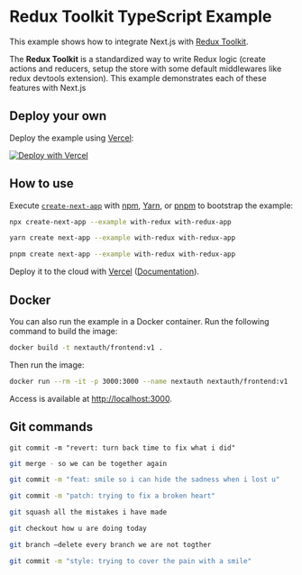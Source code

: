 # Redux Toolkit TypeScript Example

This example shows how to integrate Next.js with [Redux Toolkit](https://redux-toolkit.js.org).

The **Redux Toolkit** is a standardized way to write Redux logic (create actions and reducers, setup the store with some default middlewares like redux devtools extension). This example demonstrates each of these features with Next.js

## Deploy your own

Deploy the example using [Vercel](https://vercel.com?utm_source=github&utm_medium=readme&utm_campaign=next-example):

[![Deploy with Vercel](https://vercel.com/button)](https://vercel.com/new/git/external?repository-url=https://github.com/vercel/next.js/tree/canary/examples/with-redux&project-name=with-redux&repository-name=with-redux)

## How to use

Execute [`create-next-app`](https://github.com/vercel/next.js/tree/canary/packages/create-next-app) with [npm](https://docs.npmjs.com/cli/init), [Yarn](https://yarnpkg.com/lang/en/docs/cli/create/), or [pnpm](https://pnpm.io) to bootstrap the example:

```bash
npx create-next-app --example with-redux with-redux-app
```

```bash
yarn create next-app --example with-redux with-redux-app
```

```bash
pnpm create next-app --example with-redux with-redux-app
```

Deploy it to the cloud with [Vercel](https://vercel.com/new?utm_source=github&utm_medium=readme&utm_campaign=next-example) ([Documentation](https://nextjs.org/docs/deployment)).

## Docker

You can also run the example in a Docker container. Run the following command to build the image:

```bash
docker build -t nextauth/frontend:v1 .
```

Then run the image:

```bash
docker run --rm -it -p 3000:3000 --name nextauth nextauth/frontend:v1
```

Access is available at [http://localhost:3000](http://localhost:3000).

## Git commands

```hash
git commit -m "revert: turn back time to fix what i did"
```

```bash
git merge - so we can be together again
```

```bash
git commit -m "feat: smile so i can hide the sadness when i lost u"
```

```bash
git commit -m "patch: trying to fix a broken heart"
```

```bash
git squash all the mistakes i have made
```

```bash
git checkout how u are doing today
```

```bash
git branch —delete every branch we are not togther
```

```bash
git commit -m "style: trying to cover the pain with a smile"
```
